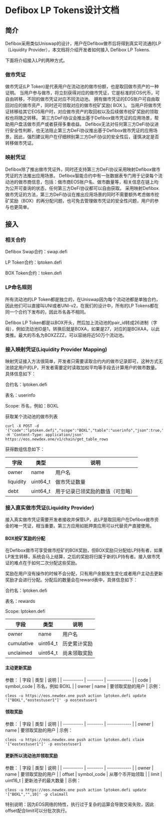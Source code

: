 # Defibox LP Tokens设计文档



## 简介

Defibox采用类似Uniswap的设计，用户在Defibox做市后将得到真实可流通的LP（Liquidity Provider），本文档将介绍开发者如何接入 Defibox LP Tokens.

下面将介绍接入LP的两种方式。

### 做市凭证

做市凭证(LP Token)是代表用户在流动池的做市份额，也是取回做市资产的一种证明。
当用户参与做市，将立刻获得对应的做市凭证，它是标准的EOS代币，可自由转移，不同的做市凭证对应不同流动池。
拥有做市凭证的EOS账户可自由取回对应的做市资产，同时还可领取对应的做市挖矿奖励( BOX )。
当用户将做市凭证转移给其它EOS用户时，对应做市资产的取回权以及后续做市挖矿奖励的领取权也将随之转移。
第三方DeFi协议会推出基于Defibox做市凭证的应用场景，帮助用户盘活做市资产或者获得多重收益。
Defibox无法对任何第三方DeFi协议进行安全性判断，也无法阻止第三方DeFi协议推出基于Defibox做市凭证的应用场景，因此，强烈建议用户在仔细辨别第三方DeFi协议的安全性后，谨慎决定是否转移做市凭证。

### 映射凭证

Defibox除了推出做市凭证外，同时还支持第三方DeFi协议采用映射Defibox做市凭证的方法推出应用场景。
Defibox智能合约中有一张数据表专门用于记录每个流动池的做市商信息，包括：做市商EOS账户名、做市数量等，相关信息在链上均为公开可查询的状态，任何第三方DeFi协议都可以自由获取。
采用映射Defibox做市凭证的方法，第三方DeFi协议在推出应用场景的同时不需要额外考虑做市挖矿奖励（BOX）的再分配问题，也可免去管理做市凭证的安全性问题，用户的参与也更简单。



## 接入

### 相关合约

Defibox Swap合约：swap.defi

LP Token合约：lptoken.defi

BOX Token合约：token.defi

### LP命名规则

所有流动池的LP Token都是独立的，在Uniswap因为每个流动池都是单独合约，因此他们可以直接叫UNI或者UNI-v2，在我们的设计中，所有的LP Tokens都在同一个合约下发布的，因此币名各不相同。

Defibox LP Token都是以BOX开头，然后加上流动池的pair_id转成26进制（字母），例如流动池ID是1，转换后就是BOXA，如果是27，对应的是BOXAA，以此类推。最大的币名为BOXZZZZ，可以容纳将近50万个流动池。

### 接入映射凭证(Liquidity Provider Mapping)

映射凭证接入方法很简单，开发者只需要读取合约内的做市记录即可，这种方式无法锁定用户的LP，开发者需要定时读取加权平均等手段去计算用户的做市数量。具体信息如下：

合约名：lptoken.defi

表名：userinfo

Scope: 币名，例如：BOXL

获取某个流动池的做市列表

```shell
curl -X POST -d '{"code":"lptoken.defi","scope":"BOXL","table":"userinfo","json":true,"limit":-1}' -H 'Content-Type: application/json' https://eos.newdex.one/v1/chain/get_table_rows
```

获得数组信息如下：

| 字段      | 类型     | 说明                             |
| --------- | -------- | -------------------------------- |
| owner     | name     | 用户名                           |
| liquidity | uint64_t | 做市凭证数量                     |
| debt      | uint64_t | 用于记录已领奖励的数值（可忽略） |

### 接入直实做市凭证(Liquidity Provider)

接入真实做市凭证需要开发者接收并保管LP，此LP是取回用户在Defibox做市资金的唯一凭证，相当重要。第三方应用如抵押类应用可以代替资产直接使用。

#### BOX挖矿奖励的分配

在Defibox做市可享受做市挖矿的BOX奖励，但BOX奖励只分配给LP持有者，如果LP发生转移，系统会马上结算，之后的奖励将归属于新的LP持有者。接入做市凭证的难点在于如何二次分配这些奖励。

奖励在用户没有操作的时候不会分配，只有用户余额发生变化或者用户主动去更新奖励才会进行分配。分配后的数量会在reward表中，具体信息如下：

合约名：lptoken.defi

表名：rewards

Scope: lptoken.defi

| 字段       | 类型     | 说明         |
| ---------- | -------- | ------------ |
| owner      | name     | 用户名       |
| cumulative | uint64_t | 历史累计奖励 |
| unclaimed  | uint64_t | 尚未领取奖励 |

#### 主动更新奖励
参数：
| 字段       | 类型     | 说明         |
| ---------- | -------- | ------------ |
| code      | symbol_code     | 币名，例如 BOXL       |
| owner | name | 要领取奖励的用户 |
示例：
```shell
cleos -u https://eos.newdex.one push action lptoken.defi update '["BOXL","eostestuser1"]' -p eostestuser1
```

#### 领取奖励
参数：
| 字段       | 类型     | 说明         |
| ---------- | -------- | ------------ |
| owner | name | 要领取奖励的用户 |
示例：
```shell
cleos -u https://eos.newdex.one push action lptoken.defi claim '["eostestuser1"]' -p eostestuser1
```

#### 更新所以流动池并领取奖励
参数：
| 字段       | 类型     | 说明         |
| ---------- | -------- | ------------ |
| owner | name | 要领取奖励的用户 |
| offset | symbol_code | 从哪个币开始领取 |
| limit | uint16_t | 更新池子的最大数量 |
示例：
```shell
cleos -u https://eos.newdex.one push action lptoken.defi update '["BOXL","",10]' -p claimall
```

特别说明：因为EOS网络的特性，执行过于复杂的运算会导致交易失败，因此offset配合limit可以分批次执行。